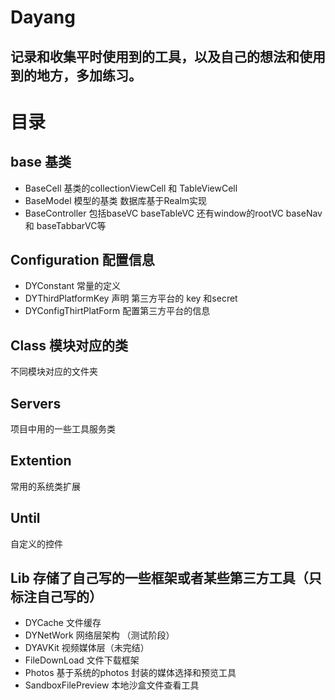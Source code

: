 # Dayang
## 记录和收集平时使用到的工具，以及自己的想法和使用到的地方，多加练习。
# 目录
## base 基类
* BaseCell  基类的collectionViewCell 和 TableViewCell
* BaseModel 模型的基类 数据库基于Realm实现
* BaseController 包括baseVC baseTableVC 还有window的rootVC baseNav 和 baseTabbarVC等
## Configuration 配置信息
* DYConstant 常量的定义
* DYThirdPlatformKey 声明 第三方平台的 key 和secret
* DYConfigThirtPlatForm 配置第三方平台的信息
## Class 模块对应的类
 不同模块对应的文件夹
 ## Servers
 项目中用的一些工具服务类
 ## Extention
 常用的系统类扩展
 ## Until
 自定义的控件
 ## Lib 存储了自己写的一些框架或者某些第三方工具（只标注自己写的）
 * DYCache 文件缓存
 * DYNetWork 网络层架构 （测试阶段）
 * DYAVKit 视频媒体层（未完结）
 * FileDownLoad 文件下载框架
 * Photos  基于系统的photos 封装的媒体选择和预览工具
 * SandboxFilePreview  本地沙盒文件查看工具
